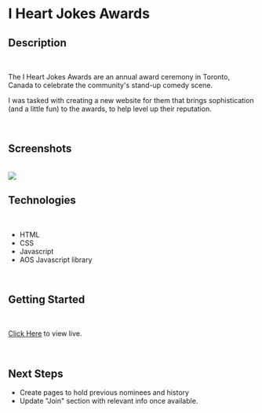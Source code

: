 <h1>I Heart Jokes Awards</h1>
<h2>Description</h2>
<br />
<p>The I Heart Jokes Awards are an annual award ceremony in Toronto, Canada to celebrate the community's stand-up comedy scene. </p>
<p>I was tasked with creating a new website for them that brings sophistication (and a little fun) to the awards, to help level up their reputation.</p>
<br />
<h2>Screenshots</h2>
<br />
<img src="https://i.imgur.com/MotXKrY.png">
<br />
<h2>Technologies</h2>
<br />
<ul>
  <li>HTML</li>
  <li>CSS</li>
  <li>Javascript</li>
  <li>AOS Javascript library</li>
</ul>
<br />
<h2>Getting Started</h2>
<br />
<p><a href="https://nicoleww.github.io/i-heart-jokes/">Click Here</a> to view live.</p>
<br />
<h2>Next Steps</h2>
<ul>
  <li>Create pages to hold previous nominees and history</li>
  <li>Update "Join" section with relevant info once available.</li>
</ul>
